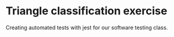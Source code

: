 # Triangle classification exercise

Creating automated tests with jest for our software testing class.
